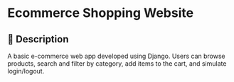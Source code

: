 # Ecommerce Shopping Website

## 📌 Description
A basic e-commerce web app developed using Django. Users can browse products, search and filter by category, add items to the cart, and simulate login/logout.

